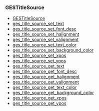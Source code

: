 ### GESTitleSource

* [GESTitleSource]()
* [ges_title_source_set_text]()
* [ges_title_source_set_font_desc]()
* [ges_title_source_set_halignment]()
* [ges_title_source_set_valignment]()
* [ges_title_source_set_text_color]()
* [ges_title_source_set_background_color]()
* [ges_title_source_set_xpos]()
* [ges_title_source_set_ypos]()
* [ges_title_source_get_text]()
* [ges_title_source_get_font_desc]()
* [ges_title_source_get_halignment]()
* [ges_title_source_get_valignment]()
* [ges_title_source_get_text_color]()
* [ges_title_source_get_background_color]()
* [ges_title_source_get_xpos]()
* [ges_title_source_get_ypos]()
